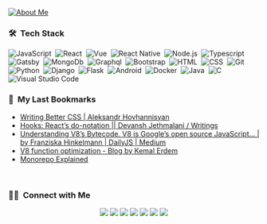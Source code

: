 
<a href="https://codesandbox.io/s/pf4c0">![About Me](https://github.com/bufgix/bufgix/blob/master/ttt(1).gif)</a>


### 🛠 &nbsp;Tech Stack

![JavaScript](https://img.shields.io/badge/-JavaScript-05122A?style=flat&logo=javascript)&nbsp;
![React](https://img.shields.io/badge/-React-05122A?style=flat&logo=react)&nbsp;
![Vue](https://img.shields.io/badge/-Vue-05122A?style=flat&logo=vue.js)&nbsp;
![React Native](https://img.shields.io/badge/-React%20Native-05122A?style=flat&logo=react)&nbsp;
![Node.js](https://img.shields.io/badge/-Node.js-05122A?style=flat&logo=node.js)&nbsp;
![Typescript](https://img.shields.io/badge/-TypeScript-05122A?style=flat&logo=TypeScript)&nbsp;
![Gatsby](https://img.shields.io/badge/-Gatsby-05122A?style=flat&logo=gatsby&logoColor=663399)&nbsp;
![MongoDb](https://img.shields.io/badge/-MongoDB-05122A?style=flat&logo=mongodb)&nbsp;
![Graphql](https://img.shields.io/badge/-Graphql-05122A?style=flat&logo=graphql&logoColor=663399)&nbsp;
![Bootstrap](https://img.shields.io/badge/-Bootstrap-05122A?style=flat&logo=bootstrap&logoColor=563D7C)&nbsp;
![HTML](https://img.shields.io/badge/-HTML-05122A?style=flat&logo=HTML5)&nbsp;
![CSS](https://img.shields.io/badge/-CSS-05122A?style=flat&logo=CSS3&logoColor=1572B6)&nbsp;
![Git](https://img.shields.io/badge/-Git-05122A?style=flat&logo=git)&nbsp;
![Python](https://img.shields.io/badge/-Python-05122A?style=flat&logo=python)&nbsp;
![Django](https://img.shields.io/badge/-Django-05122A?style=flat&logo=django&logoColor=092E20)&nbsp;
![Flask](https://img.shields.io/badge/-Flask-05122A?style=flat&logo=flask)&nbsp;
![Android](https://img.shields.io/badge/-Android-05122A?style=flat&logo=android)&nbsp;
![Docker](https://img.shields.io/badge/-Docker-05122A?style=flat&logo=docker)&nbsp;
![Java](https://img.shields.io/badge/-Java-05122A?style=flat&logo=Java&logoColor=FFA518)&nbsp;
![C](https://img.shields.io/badge/-C-05122A?style=flat&logo=C&logoColor=A8B9CC)&nbsp;
![Visual Studio Code](https://img.shields.io/badge/-Visual%20Studio%20Code-05122A?style=flat&logo=visual-studio-code&logoColor=007ACC)&nbsp;



### 🔖 &nbsp;My Last Bookmarks
- [Writing Better CSS | Aleksandr Hovhannisyan](https://www.aleksandrhovhannisyan.com/blog/writing-better-css/)
- [Hooks: React’s do-notation || Devansh Jethmalani / Writings](https://devanshj.me/writings/hooks-reacts-do-notation)
- [Understanding V8’s Bytecode. V8 is Google’s open source JavaScript… | by Franziska Hinkelmann | DailyJS | Medium](https://medium.com/dailyjs/understanding-v8s-bytecode-317d46c94775)
- [V8 function optimization - Blog by Kemal Erdem](https://erdem.pl/2019/08/v-8-function-optimization)
- [Monorepo Explained](https://monorepo.tools/#what-is-a-monorepo)


<br/>



### 🤝🏻 &nbsp;Connect with Me

<p align="center">
<a href="https://www.bufgix.now.sh"><img src="https://img.shields.io/badge/-bufgix.now.sh-3423A6?style=flat&logo=Google-Chrome&logoColor=white"/></a>
<a href="https://twitter.com/bufgix_"><img src="https://img.shields.io/badge/-bufgix_-1da1f2?style=flat&logo=Twitter&logoColor=white"/></a>
<a href="https://www.linkedin.com/in/omer-faruk-bufgix/"><img src="https://img.shields.io/badge/-Ömer%20Faruk%20Oruc-0077B5?style=flat&logo=Linkedin&logoColor=white"/></a>
<a href="mailto:ooruc471@yandex.com"><img src="https://img.shields.io/badge/-ooruc471@yandex.com-D14836?style=flat&logo=Gmail&logoColor=white"/></a>
<a href="https://instagram.com/bufgix"><img src="https://img.shields.io/badge/-@bufgix-E4405F?style=flat&logo=Instagram&logoColor=white"/></a>
<a href="https://codesandbox.io/u/bufgix"><img src="https://img.shields.io/badge/-@bufgix-151515?style=flat&logo=CodeSandBox&logoColor=white"/></a>
<a href="https://www.hackerrank.com/bufgix"><img src="https://img.shields.io/badge/-@bufgix-2ec866?style=flat&logo=HackerRank&logoColor=white"/></a>

</p>
    
    